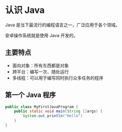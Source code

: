 # 认识 Java

Java 是当下最流行的编程语言之一，广泛应用于各个领域。

安卓操作系统就是使用 Java 开发的。

## 主要特点

- 面向对象：所有东西都是对象
- 跨平台：编写一次、随处运行
- 多线程：可以用于编写同时执行众多任务的程序

## 第一个 Java 程序

```java
public class MyFirstJavaProgram {
    public static void main(String []args) {
        System.out.println("Hello")
    }
}
```
